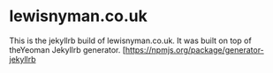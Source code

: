 lewisnyman.co.uk
================

This is the jekyllrb build of lewisnyman.co.uk. It was built on top of theYeoman Jekyllrb generator. [https://npmjs.org/package/generator-jekyllrb
